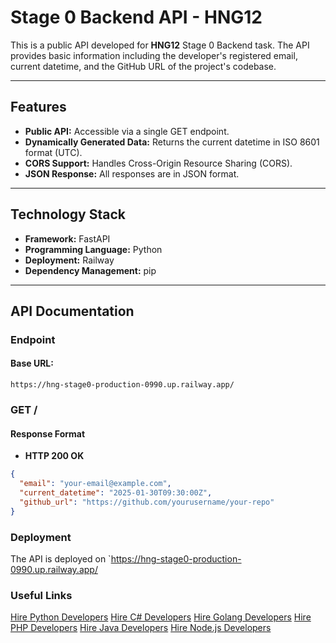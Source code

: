 # Stage 0 Backend API - HNG12

This is a public API developed for **HNG12** Stage 0 Backend task. The API provides basic information including the developer's registered email, current datetime, and the GitHub URL of the project's codebase.

---

## Features

- **Public API:** Accessible via a single GET endpoint.
- **Dynamically Generated Data:** Returns the current datetime in ISO 8601 format (UTC).
- **CORS Support:** Handles Cross-Origin Resource Sharing (CORS).
- **JSON Response:** All responses are in JSON format.

---

## Technology Stack

- **Framework:** FastAPI
- **Programming Language:** Python
- **Deployment:** Railway
- **Dependency Management:** pip

---

## API Documentation

### **Endpoint**
#### Base URL:
`https://hng-stage0-production-0990.up.railway.app/`

### **GET /**

#### **Response Format**
- **HTTP 200 OK**

```json
{
  "email": "your-email@example.com",
  "current_datetime": "2025-01-30T09:30:00Z",
  "github_url": "https://github.com/yourusername/your-repo"
}
```

### Deployment
The API is deployed on `https://hng-stage0-production-0990.up.railway.app/

### Useful Links
[Hire Python Developers](https://hng.tech/hire/python-developers)
[Hire C# Developers](https://hng.tech/hire/csharp-developers)
[Hire Golang Developers](https://hng.tech/hire/golang-developers)
[Hire PHP Developers](https://hng.tech/hire/php-developers)
[Hire Java Developers](https://hng.tech/hire/java-developers)
[Hire Node.js Developers](https://hng.tech/hire/nodejs-developers)






